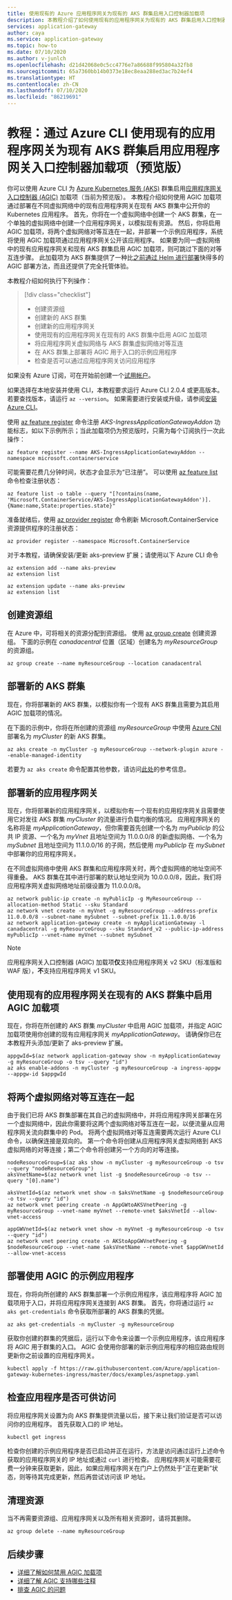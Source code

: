 ```yaml
---
title: 使用现有的 Azure 应用程序网关为现有的 AKS 群集启用入口控制器加载项
description: 本教程介绍了如何使用现有的应用程序网关为现有的 AKS 群集启用入口控制器加载项
services: application-gateway
author: caya
ms.service: application-gateway
ms.topic: how-to
ms.date: 07/10/2020
ms.author: v-junlch
ms.openlocfilehash: d21d42068e0c5cc4776e7a86688f995804a32fb8
ms.sourcegitcommit: 65a7360bb14b0373e18ec8eaa288ed3ac7b24ef4
ms.translationtype: HT
ms.contentlocale: zh-CN
ms.lasthandoff: 07/10/2020
ms.locfileid: "86219691"
---
```

# <a name="tutorial-enable-application-gateway-ingress-controller-add-on-for-an-existing-aks-cluster-with-an-existing-application-gateway-through-azure-cli-preview"></a>教程：通过 Azure CLI 使用现有的应用程序网关为现有 AKS 群集启用应用程序网关入口控制器加载项（预览版）

你可以使用 Azure CLI 为 [Azure Kubernetes 服务 (AKS)](https://www.azure.cn/home/features/kubernetes-service/) 群集启用[应用程序网关入口控制器 (AGIC)](ingress-controller-overview.md) 加载项（当前为预览版）。 本教程介绍如何使用 AGIC 加载项通过部署在不同虚拟网络中的现有应用程序网关在现有 AKS 群集中公开你的 Kubernetes 应用程序。 首先，你将在一个虚拟网络中创建一个 AKS 群集，在一个单独的虚拟网络中创建一个应用程序网关，以模拟现有资源。 然后，你将启用 AGIC 加载项，将两个虚拟网络对等互连在一起，并部署一个示例应用程序，系统将使用 AGIC 加载项通过应用程序网关公开该应用程序。 如果要为同一虚拟网络中的现有应用程序网关和现有 AKS 群集启用 AGIC 加载项，则可跳过下面的对等互连步骤。 此加载项为 AKS 群集提供了一种比[之前通过 Helm 进行部署](ingress-controller-overview.md#difference-between-helm-deployment-and-aks-add-on)快得多的 AGIC 部署方法，而且还提供了完全托管体验。  

本教程介绍如何执行下列操作：

> [!div class="checklist"]
> * 创建资源组 
> * 创建新的 AKS 群集 
> * 创建新的应用程序网关 
> * 使用现有的应用程序网关在现有的 AKS 群集中启用 AGIC 加载项 
> * 将应用程序网关虚拟网络与 AKS 群集虚拟网络对等互连
> * 在 AKS 群集上部署将 AGIC 用于入口的示例应用程序
> * 检查是否可以通过应用程序网关访问应用程序

如果没有 Azure 订阅，可在开始前创建一个[试用帐户](https://www.azure.cn/pricing/1rmb-trial)。

如果选择在本地安装并使用 CLI，本教程要求运行 Azure CLI 2.0.4 或更高版本。 若要查找版本，请运行 `az --version`。 如果需要进行安装或升级，请参阅[安装 Azure CLI](/cli/install-azure-cli)。

使用 [az feature register](/cli/feature#az-feature-register) 命令注册 *AKS-IngressApplicationGatewayAddon* 功能标志，如以下示例所示；当此加载项仍为预览版时，只需为每个订阅执行一次此操作：
```azurecli
az feature register --name AKS-IngressApplicationGatewayAddon --namespace microsoft.containerservice
```

可能需要花费几分钟时间，状态才会显示为“已注册”。 可以使用 [az feature list](/cli/feature#az-feature-register) 命令检查注册状态：
```azurecli
az feature list -o table --query "[?contains(name, 'Microsoft.ContainerService/AKS-IngressApplicationGatewayAddon')].{Name:name,State:properties.state}"
```

准备就绪后，使用 [az provider register](/cli/provider#az-provider-register) 命令刷新 Microsoft.ContainerService 资源提供程序的注册状态：
```azurecli
az provider register --namespace Microsoft.ContainerService
```

对于本教程，请确保安装/更新 aks-preview 扩展；请使用以下 Azure CLI 命令
```azurecli
az extension add --name aks-preview
az extension list
```
```azurecli
az extension update --name aks-preview
az extension list
```

## <a name="create-a-resource-group"></a>创建资源组

在 Azure 中，可将相关的资源分配到资源组。 使用 [az group create](/cli/group#az-group-create) 创建资源组。 下面的示例在 *canadacentral* 位置（区域）创建名为 *myResourceGroup* 的资源组。 

```azurecli
az group create --name myResourceGroup --location canadacentral
```

## <a name="deploy-a-new-aks-cluster"></a>部署新的 AKS 群集

现在，你将部署新的 AKS 群集，以模拟你有一个现有 AKS 群集且需要为其启用 AGIC 加载项的情况。  

在下面的示例中，你将在所创建的资源组 *myResourceGroup* 中使用 [Azure CNI](/aks/concepts-network#azure-cni-advanced-networking) 部署名为 *myCluster* 的新 AKS 群集。    

```azurecli
az aks create -n myCluster -g myResourceGroup --network-plugin azure --enable-managed-identity 
```

若要为 `az aks create` 命令配置其他参数，请访问[此处](https://docs.microsoft.com/en-us/cli/azure/aks?view=azure-cli-latest#az-aks-create)的参考信息。 

## <a name="deploy-a-new-application-gateway"></a>部署新的应用程序网关 

现在，你将部署新的应用程序网关，以模拟你有一个现有的应用程序网关且需要使用它对发往 AKS 群集 *myCluster* 的流量进行负载均衡的情况。 应用程序网关的名称将是 *myApplicationGateway*，但你需要首先创建一个名为 *myPublicIp* 的公共 IP 资源、一个名为 *myVnet* 且地址空间为 11.0.0.0/8 的新虚拟网络、一个名为 *mySubnet* 且地址空间为 11.1.0.0/16 的子网，然后使用 *myPublicIp* 在 *mySubnet* 中部署你的应用程序网关。 

在不同虚拟网络中使用 AKS 群集和应用程序网关时，两个虚拟网络的地址空间不得重叠。 AKS 群集在其中进行部署的默认地址空间为 10.0.0.0/8，因此，我们将应用程序网关虚拟网络地址前缀设置为 11.0.0.0/8。 

```azurecli
az network public-ip create -n myPublicIp -g MyResourceGroup --allocation-method Static --sku Standard
az network vnet create -n myVnet -g myResourceGroup --address-prefix 11.0.0.0/8 --subnet-name mySubnet --subnet-prefix 11.1.0.0/16 
az network application-gateway create -n myApplicationGateway -l canadacentral -g myResourceGroup --sku Standard_v2 --public-ip-address myPublicIp --vnet-name myVnet --subnet mySubnet
```

> [!NOTE]
> 应用程序网关入口控制器 (AGIC) 加载项**仅**支持应用程序网关 v2 SKU（标准版和 WAF 版），**不**支持应用程序网关 v1 SKU。 

## <a name="enable-the-agic-add-on-in-existing-aks-cluster-with-existing-application-gateway"></a>使用现有的应用程序网关在现有的 AKS 群集中启用 AGIC 加载项 

现在，你将在所创建的 AKS 群集 *myCluster* 中启用 AGIC 加载项，并指定 AGIC 加载项使用你创建的现有应用程序网关 *myApplicationGateway*。 请确保你已在本教程开头添加/更新了 aks-preview 扩展。 

```azurecli
appgwId=$(az network application-gateway show -n myApplicationGateway -g myResourceGroup -o tsv --query "id") 
az aks enable-addons -n myCluster -g myResourceGroup -a ingress-appgw --appgw-id $appgwId
```

## <a name="peer-the-two-virtual-networks-together"></a>将两个虚拟网络对等互连在一起

由于我们已将 AKS 群集部署在其自己的虚拟网络中，并将应用程序网关部署在另一个虚拟网络中，因此你需要将这两个虚拟网络对等互连在一起，以便流量从应用程序网关流向群集中的 Pod。 将两个虚拟网络对等互连需要两次运行 Azure CLI 命令，以确保连接是双向的。 第一个命令将创建从应用程序网关虚拟网络到 AKS 虚拟网络的对等连接；第二个命令将创建另一个方向的对等连接。 

```azurecli
nodeResourceGroup=$(az aks show -n myCluster -g myResourceGroup -o tsv --query "nodeResourceGroup")
aksVnetName=$(az network vnet list -g $nodeResourceGroup -o tsv --query "[0].name")

aksVnetId=$(az network vnet show -n $aksVnetName -g $nodeResourceGroup -o tsv --query "id")
az network vnet peering create -n AppGWtoAKSVnetPeering -g myResourceGroup --vnet-name myVnet --remote-vnet $aksVnetId --allow-vnet-access

appGWVnetId=$(az network vnet show -n myVnet -g myResourceGroup -o tsv --query "id")
az network vnet peering create -n AKStoAppGWVnetPeering -g $nodeResourceGroup --vnet-name $aksVnetName --remote-vnet $appGWVnetId --allow-vnet-access
```
## <a name="deploy-a-sample-application-using-agic"></a>部署使用 AGIC 的示例应用程序 

现在，你将向所创建的 AKS 群集部署一个示例应用程序，该应用程序将 AGIC 加载项用于入口，并将应用程序网关连接到 AKS 群集。 首先，你将通过运行 `az aks get-credentials` 命令获取所部署的 AKS 群集的凭据。 

```azurecli
az aks get-credentials -n myCluster -g myResourceGroup
```

获取你创建的群集的凭据后，运行以下命令来设置一个示例应用程序，该应用程序将 AGIC 用于群集的入口。 AGIC 会使用你部署的新示例应用程序的相应路由规则更新你之前设置的应用程序网关。  

```azurecli
kubectl apply -f https://raw.githubusercontent.com/Azure/application-gateway-kubernetes-ingress/master/docs/examples/aspnetapp.yaml 
```

## <a name="check-that-the-application-is-reachable"></a>检查应用程序是否可供访问

将应用程序网关设置为向 AKS 群集提供流量以后，接下来让我们验证是否可以访问你的应用程序。 首先获取入口的 IP 地址。 

```azurecli
kubectl get ingress
```

检查你创建的示例应用程序是否已启动并正在运行，方法是访问通过运行上述命令获取的应用程序网关的 IP 地址或通过 `curl` 进行检查。 应用程序网关可能需要花费一分钟来获取更新，因此，如果应用程序网关在门户上仍然处于“正在更新”状态，则等待其完成更新，然后再尝试访问该 IP 地址。 

## <a name="clean-up-resources"></a>清理资源

当不再需要资源组、应用程序网关以及所有相关资源时，请将其删除。

```azurecli
az group delete --name myResourceGroup 
```

## <a name="next-steps"></a>后续步骤
* [详细了解如何禁用 AGIC 加载项](./ingress-controller-disable-addon.md)
* [详细了解 AGIC 支持哪些注释](./ingress-controller-annotations.md)
* [排查 AGIC 的问题](./ingress-controller-troubleshoot.md)


